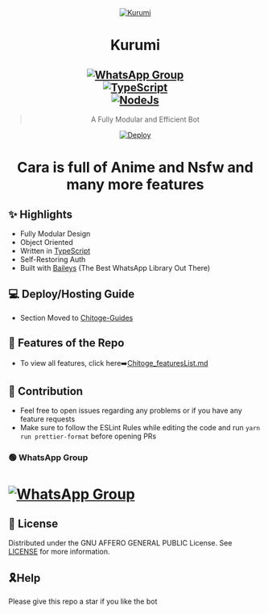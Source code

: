 <div align="center">
<a href="https://coolwallpapers.me/2884103-anime-girls-artwork-eye-patch-tokisaki-kurumi-date-a-live-gun.html"><img src="https://i.ibb.co/QmZ5CMt/848724.jpg" alt="Kurumi" border="0"></a>

# <h1><er>Kurumi</er></a></h1>

## [![WhatsApp Group](https://img.shields.io/badge/WhatsApp-25D366?style=for-the-badge&logo=whatsapp&logoColor=white)](https://chat.whatsapp.com/JkxmxZ593N16JYaiJ4Sx09)<br> [![TypeScript](https://img.shields.io/badge/TypeScript-007ACC?style=for-the-badge&logo=typescript&logoColor=white)](https://www.typescriptlang.org/) <br>[![NodeJs](https://img.shields.io/badge/Node.js-43853D?style=for-the-badge&logo=node.js&logoColor=white)](https://nodejs.org/en/)

> A Fully Modular and Efficient Bot <br>

[![Deploy](https://www.herokucdn.com/deploy/button.png)](https://heroku.com/deploy?template=https://github.com/iamherok/Cara_public)

</div>
<div align="center">
<h1>Cara is full of Anime and Nsfw and many more features</h1>
</div>

## ✨ Highlights

-   Fully Modular Design
-   Object Oriented
-   Written in [TypeScript](https://www.typescriptlang.org/)
-   Self-Restoring Auth
-   Built with [Baileys](https://github.com/adiwajshing/baileys) (The Best
    WhatsApp Library Out There)

## 💻 Deploy/Hosting Guide

-   Section Moved to
    [Chitoge-Guides](https://github.com/ShineiIchijo/Chitoge-Guides/blob/main/README.md)

## 🍥 Features of the Repo

-   To view all features, click
    here➡️[Chitoge_featuresList.md](https://github.com/ShineiIchijo/Chitoge/blob/main/Features.md)

## 💪 Contribution

-   Feel free to open issues regarding any problems or if you have any feature requests
-   Make sure to follow the ESLint Rules while editing the code and run
    `yarn run prettier-format` before opening PRs

### 🟢 WhatsApp Group

# [![WhatsApp Group](https://img.shields.io/badge/WhatsApp-25D366?style=for-the-badge&logo=whatsapp&logoColor=white)](https://chat.whatsapp.com/GSn8rbP9M1ZBXFPPjgO1oK)

## 📄 License

Distributed under the GNU AFFERO GENERAL PUBLIC License. See [LICENSE](/LICENSE)
for more information.

## 🎗Help
Please give this repo a star if you like the bot
 
